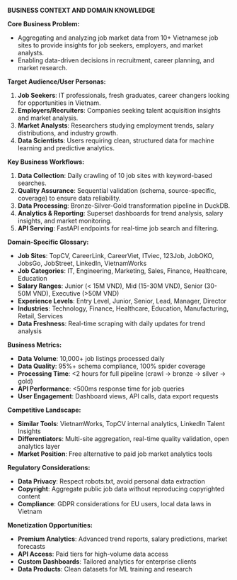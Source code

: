 **BUSINESS CONTEXT AND DOMAIN KNOWLEDGE**

**Core Business Problem:**
- Aggregating and analyzing job market data from 10+ Vietnamese job sites to provide insights for job seekers, employers, and market analysts.
- Enabling data-driven decisions in recruitment, career planning, and market research.

**Target Audience/User Personas:**
1. **Job Seekers**: IT professionals, fresh graduates, career changers looking for opportunities in Vietnam.
2. **Employers/Recruiters**: Companies seeking talent acquisition insights and market analysis.
3. **Market Analysts**: Researchers studying employment trends, salary distributions, and industry growth.
4. **Data Scientists**: Users requiring clean, structured data for machine learning and predictive analytics.

**Key Business Workflows:**
1. **Data Collection**: Daily crawling of 10 job sites with keyword-based searches.
2. **Quality Assurance**: Sequential validation (schema, source-specific, coverage) to ensure data reliability.
3. **Data Processing**: Bronze-Silver-Gold transformation pipeline in DuckDB.
4. **Analytics & Reporting**: Superset dashboards for trend analysis, salary insights, and market monitoring.
5. **API Serving**: FastAPI endpoints for real-time job search and filtering.

**Domain-Specific Glossary:**
- **Job Sites**: TopCV, CareerLink, CareerViet, ITviec, 123Job, JobOKO, JobsGo, JobStreet, LinkedIn, VietnamWorks
- **Job Categories**: IT, Engineering, Marketing, Sales, Finance, Healthcare, Education
- **Salary Ranges**: Junior (< 15M VND), Mid (15-30M VND), Senior (30-50M VND), Executive (>50M VND)
- **Experience Levels**: Entry Level, Junior, Senior, Lead, Manager, Director
- **Industries**: Technology, Finance, Healthcare, Education, Manufacturing, Retail, Services
- **Data Freshness**: Real-time scraping with daily updates for trend analysis

**Business Metrics:**
- **Data Volume**: 10,000+ job listings processed daily
- **Data Quality**: 95%+ schema compliance, 100% spider coverage
- **Processing Time**: <2 hours for full pipeline (crawl → bronze → silver → gold)
- **API Performance**: <500ms response time for job queries
- **User Engagement**: Dashboard views, API calls, data export requests

**Competitive Landscape:**
- **Similar Tools**: VietnamWorks, TopCV internal analytics, LinkedIn Talent Insights
- **Differentiators**: Multi-site aggregation, real-time quality validation, open analytics layer
- **Market Position**: Free alternative to paid job market analytics tools

**Regulatory Considerations:**
- **Data Privacy**: Respect robots.txt, avoid personal data extraction
- **Copyright**: Aggregate public job data without reproducing copyrighted content
- **Compliance**: GDPR considerations for EU users, local data laws in Vietnam

**Monetization Opportunities:**
- **Premium Analytics**: Advanced trend reports, salary predictions, market forecasts
- **API Access**: Paid tiers for high-volume data access
- **Custom Dashboards**: Tailored analytics for enterprise clients
- **Data Products**: Clean datasets for ML training and research